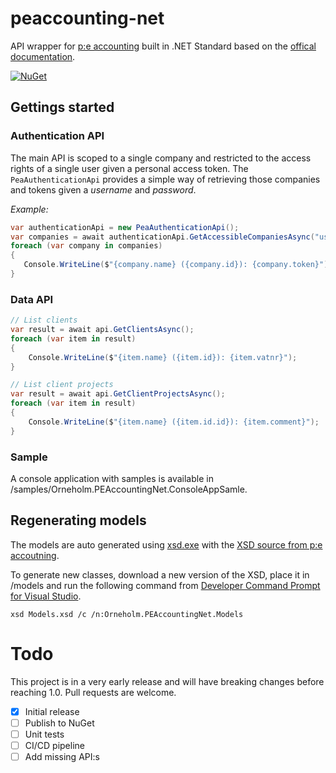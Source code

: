 # peaccounting-net
API wrapper for [p:e accounting](https://www.accounting.pe/) built in .NET Standard based on the [offical documentation](https://my.accounting.pe/api/v1/doc).


[![NuGet](https://img.shields.io/nuget/dt/Orneholm.PEAccountingNet)](https://www.nuget.org/packages/Orneholm.PEAccountingNet/)

## Gettings started

### Authentication API

The main API is scoped to a single company and restricted to the access rights of a single user given a personal access token.
The `PeaAuthenticationApi` provides a simple way of retrieving those companies and tokens given a _username_ and _password_.

*Example:*
```csharp
var authenticationApi = new PeaAuthenticationApi();
var companies = await authenticationApi.GetAccessibleCompaniesAsync("username", "password");
foreach (var company in companies)
{
   Console.WriteLine($"{company.name} ({company.id}): {company.token}");
}
```

### Data API
```csharp
// List clients
var result = await api.GetClientsAsync();
foreach (var item in result)
{
    Console.WriteLine($"{item.name} ({item.id}): {item.vatnr}");
}

// List client projects
var result = await api.GetClientProjectsAsync();
foreach (var item in result)
{
    Console.WriteLine($"{item.name} ({item.id.id}): {item.comment}");
}
```

### Sample

A console application with samples is available in /samples/Orneholm.PEAccountingNet.ConsoleAppSamle.


## Regenerating models
The models are auto generated using [xsd.exe](https://docs.microsoft.com/en-us/dotnet/standard/serialization/xml-schema-definition-tool-xsd-exe) with the [XSD source from p:e accoutning](https://my.accounting.pe/api/v1/xsd).

To generate new classes, download a new version of the XSD, place it in /models and run the following command from [Developer Command Prompt for Visual Studio](https://docs.microsoft.com/en-us/dotnet/framework/tools/developer-command-prompt-for-vs).
```
xsd Models.xsd /c /n:Orneholm.PEAccountingNet.Models
```

# Todo
This project is in a very early release and will have breaking changes before reaching 1.0.
Pull requests are welcome.

- [x] Initial release
- [ ] Publish to NuGet
- [ ] Unit tests
- [ ] CI/CD pipeline
- [ ] Add missing API:s